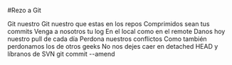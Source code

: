 #Rezo a Git

Git nuestro
Git nuestro que estas en los repos Comprimidos sean tus commits
Venga a nosotros tu log
En el local como en el remote
Danos hoy nuestro pull de cada día
Perdona nuestros conflictos
Como también perdonamos los de otros geeks No nos dejes caer en detached HEAD
y líbranos de SVN
git commit --amend

